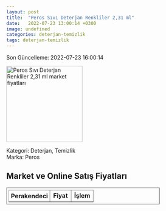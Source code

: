 ```yaml
---
layout: post
title:  "Peros Sıvı Deterjan Renkliler 2,31 ml"
date:   2022-07-23 13:00:14 +0300
image: undefined
categories: deterjan-temizlik
tags: deterjan-temizlik
---
```


Son Güncelleme: 2022-07-23 16:00:14

<img src="undefined" width="200" alt="Peros Sıvı Deterjan Renkliler 2,31 ml market fiyatları" />

Kategori: Deterjan, Temizlik
<br />
Marka: Peros

<h2>Market ve Online Satış Fiyatları</h2>

<table border="1" style="padding: 5px;width:80%;">
  <tr>
    <td style="padding: 5px;"><strong>Perakendeci</strong></td>
    <td><strong>Fiyat</strong></td>
    <td><strong>İşlem</strong></td>
  </tr>
  
</table>
